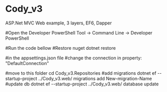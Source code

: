 # Cody_v3
ASP.Net MVC Web example, 3 layers, EF6, Dapper

#Open the Developer PowerShell
Tool -> Command Line -> Developer PowerShell

#Run the code bellow
#Restore nuget
dotnet restore

#in the appsettings.json file
#change the connection in property: "DefaultConnection" 

#move to this folder
cd Cody_v3.Repositories
#add migrations
dotnet ef --startup-project ../Cody_v3.web/ migrations add New-migration-Name
#update db
dotnet ef --startup-project ../Cody_v3.web/ database update
